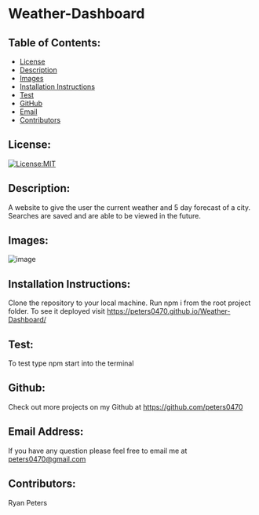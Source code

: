 # Weather-Dashboard
  ## Table of Contents: 
  - [License](#license)
  - [Description](#description)
  - [Images](#images)
  - [Installation Instructions](#installation-Instructions)
  - [Test](#test)
  - [GitHub](#gitHub)
  - [Email](#email-address)
  - [Contributors](#contributors)

  ## License:
  [![License:MIT](https://img.shields.io/badge/License-MIT-yellow.svg)](https://opensource.org/licenses/MIT)

  ## Description:
  A website to give the user the current weather and 5 day forecast of a city. Searches are saved and are able to be viewed in the future. 

  ## Images:
  ![image](https://user-images.githubusercontent.com/71112436/97815919-2e553280-1c57-11eb-870e-ae6700064dff.png)

  ## Installation Instructions: 
  Clone the repository to your local machine.
  Run npm i from the root project folder. 
  To see it deployed visit https://peters0470.github.io/Weather-Dashboard/

  ## Test: 
  To test type npm start into the terminal

  ## Github: 
  Check out more projects on my Github at https://github.com/peters0470

  ## Email Address:
  If you have any question please feel free to email me at peters0470@gmail.com

  ## Contributors:
  Ryan Peters
  